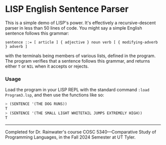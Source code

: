 # LISP English Sentence Parser

This is a simple demo of LISP's power. It's effectively a recursive-descent parser in less than 50 lines of code.
You might say a simple English sentence follows this grammar:
```bnf
sentence ::= [ article ] { adjective } noun verb [ { modifying-adverb } adverb ]
```
with the terminals being members of various lists, defined in the program. The program verifies that a sentence follows
this grammar, and returns either `T` or `NIL` when it accepts or rejects.

### Usage

Load the program in your LISP REPL with the standard command `:load Program3.lsp`, and then use the functions
like so:
```lisp
> (SENTENCE '(THE DOG RUNS))
T
> (SENTENCE '(THE SMALL LIGHT WHITETAIL JUMPS EXTREMELY HIGH))
T
```

---
Completed for Dr. Rainwater's course COSC 5340—Comparative Study of Programming Languages, in the Fall 2024 Semester at UT Tyler.

